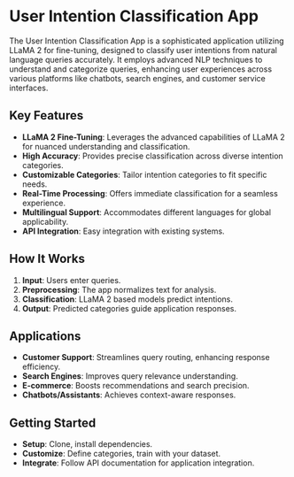 # User Intention Classification App

The User Intention Classification App is a sophisticated application utilizing LLaMA 2 for fine-tuning, designed to classify user intentions from natural language queries accurately. It employs advanced NLP techniques to understand and categorize queries, enhancing user experiences across various platforms like chatbots, search engines, and customer service interfaces.

## Key Features

- **LLaMA 2 Fine-Tuning**: Leverages the advanced capabilities of LLaMA 2 for nuanced understanding and classification.
- **High Accuracy**: Provides precise classification across diverse intention categories.
- **Customizable Categories**: Tailor intention categories to fit specific needs.
- **Real-Time Processing**: Offers immediate classification for a seamless experience.
- **Multilingual Support**: Accommodates different languages for global applicability.
- **API Integration**: Easy integration with existing systems.

## How It Works

1. **Input**: Users enter queries.
2. **Preprocessing**: The app normalizes text for analysis.
3. **Classification**: LLaMA 2 based models predict intentions.
4. **Output**: Predicted categories guide application responses.

## Applications

- **Customer Support**: Streamlines query routing, enhancing response efficiency.
- **Search Engines**: Improves query relevance understanding.
- **E-commerce**: Boosts recommendations and search precision.
- **Chatbots/Assistants**: Achieves context-aware responses.

## Getting Started

- **Setup**: Clone, install dependencies.
- **Customize**: Define categories, train with your dataset.
- **Integrate**: Follow API documentation for application integration.
